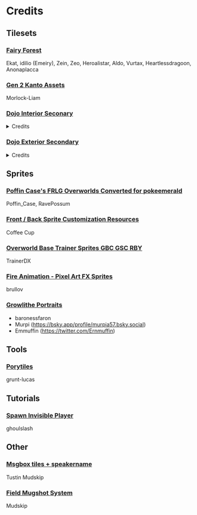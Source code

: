 # Credits
## Tilesets

### [Fairy Forest](https://www.deviantart.com/emeiry/art/Fairy-Forest-GBC-Esque-palette-901425506)
Ekat, idilio (Emeiry), Zein, Zeo, Heroalistar, Aldo, Vurtax, Heartlessdragoon, Anonaplacca

### [Gen 2 Kanto Assets](https://www.deviantart.com/morlock-liam/art/Gen-2-Kanto-Assets-1186958016)
Morlock-Liam

### [Dojo Interior Seconary](https://github.com/Pawkkie/Team-Aquas-Asset-Repo/tree/main/Tilesets/The%20Great%20Tileset%20Exchange/Full%20Tilesets/Dojo%20Interior%20Secondary)
<details>
<summary>Credits</summary>

- Insertable format : Rahtak

- Credits to rejuvenation dev team:
  - Zumi (Honnojis)
  - Crimson
  - CeriseBlossome
  - Winter
  - Azeria
  - Dallas
  - Soulja
  - Janichroma
  - Kyledove(Deviantart)
  - ligtherzein
  - Zumi (Honnojis)
  - Zerudez (Deviantart)
  - Lemon
  - princess-phoenix
  - Kidkatt
  - SacredDragonair
  - DarkusShadow
  - ActionReplayer
  - Pokemon Trainer Jackey
  - Noscium
  - Quanyails
  - Zermonious
  - GeoIsEvil
  - Kyle Dove
  - dDialgaDiamondb
  - N-kin
  - Misterreno
  - Kevfin
  - Xtreme1992
  - Vale98PM
  - Branflakes325
  - Dreadwing93
  - Amethyst
  - Jan
  - Zumi (Honnojis)
  - Bazaro
  - Koyo
  - Smeargletail
  - Noscium
  - Lepagon
  - N-kin
  - fishbowlsoul90
  - princess-phoenix
  - SageDeoxys
  - Kyle-Dove
  - DatLopunnyTho
  - Conyjams
  - kaji atsu
  - The cynical poet
  - LuigiPlayer
  - Falgaia of the Smogon S/M sprite project
  - Pikafan2000
  - Lord-Myre
  - Amethyst
  - conyjams
  - KingOfThe-X-Roads
  - Crocovyle
  - Cynda
  - InvoluntaryTwitch
  - zlolxd
  - mjco
  - G.E.Z.
  - Marcello
  - Khrona
  - Janichroma
  - Maruno & Pkmn Essentials Team
  - Amethyst
  - Alistair
  - Clara-WaH
  - Pyrolusite
  - StargazerSammie
  - Ekat
  - SacredDragonair
  - ChaoticCherryCake
  - PrincessPhoenix
  - HeartlessDragon
  - Vurtax
</details>

### [Dojo Exterior Secondary](https://github.com/Pawkkie/Team-Aquas-Asset-Repo/tree/75ca38e301d307b050befc36388cccc36b1f2c0b/Tilesets/The%20Great%20Tileset%20Exchange/Full%20Tilesets/Dojo%20Exterior%20Secondary)
<details>
<summary>Credits</summary>

- Insertable format : Rahtak

- Building by TheDeadHeroAlistair

- Assembling : Yumekua

- Primary creators
  - Ekat99
  - Heartlessdragoon
  - Vurtax

- Extra creators
  - Redblueyellow
  - Heartless Dragoon
  - Morlockhater
  - Nemu
  - Ross Hawkins
  - Pokemon Dawn Team
  - Slimshady
  - Thedeadheroalistar
  - The-Red-Ex
  - Zein
  - Fabnt
  - Idilio
  - Silverdeoxys563
  - Puggsoy
  - Aveontrainer
  - Alistar
  - Shyinn
  - Dragoon
  - Zein
  - War8
  - SteamyJ
  - Anonaplacca
  - Dasani
  - Zeo
  - Pokémon Rejuvenation Team
  - Anonaplacca
  - 125scratch
  - aj nitro
  - Akiazurka
  - Aleclom
  - Anonalpacca
  - Bacon
  - Cuddlesthefatcat
  - Dawnbronze
  - french orange
  - J-Treecko252
  - Labs
  - Lennybitao
  - Matheus123
  - Mr. C
  - oceanside
  - ploaj
  - Pokemon Reborn Team
  - Random Talking Bush
  - Remy
  - robbydude
  - RocketSeviperShadow
  - Seiyouh
  - snuffles5
  - spherical ice
  - taka Digi and Joe Schmoe
  - The Purple Stuff
  - The Red-Ex
  - TheWildDeadHero
  - Tonberry2k
  - XDinky
  - Thewilddeadhero
  - Skidmarc25
</details>

## Sprites
### [Poffin Case's FRLG Overworlds Converted for pokeemerald](https://github.com/Pawkkie/Team-Aquas-Asset-Repo/tree/75ca38e301d307b050befc36388cccc36b1f2c0b/Overworld%20Trainer%20Sprites/RavePossum/Poffin-Case-Overworlds-Converted)
Poffin_Case, RavePossum

### [Front / Back Sprite Customization Resources](https://github.com/Pawkkie/Team-Aquas-Asset-Repo/tree/main/Trainer%20Back%20Sprites/Coffee%20Cup)
Coffee Cup

### [Overworld Base Trainer Sprites GBC GSC RBY](https://www.deviantart.com/trainerdx/art/Pokemon-Overworld-Base-Trainer-Sprites-GBC-GSC-RBY-905573805)
TrainerDX

### [Fire Animation - Pixel Art FX Sprites](https://brullov.itch.io/fire-animation)
brullov

### [Growlithe Portraits](https://sprites.pmdcollab.org/#/0058?form=2)
- baronessfaron
- Murpi (https://bsky.app/profile/murpia57.bsky.social)
- Emmuffin (https://twitter.com/Ernmuffin)

## Tools
### [Porytiles](https://github.com/grunt-lucas/porytiles)
grunt-lucas

## Tutorials
### [Spawn Invisible Player](https://github.com/pret/pokeemerald/wiki/Spawn-Invisible-Player)
ghoulslash

## Other
### [Msgbox tiles + speakername](https://github.com/mudskipper13/pokeemerald/commit/ea080ca694bfdff924627667bfa2d6f117ccca53)
Tustin
Mudskip

### [Field Mugshot System](https://github.com/mudskipper13/pokeemerald/tree/feature/field-mugshot)
Mudskip

